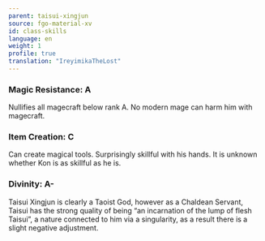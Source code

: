 ```yaml
---
parent: taisui-xingjun
source: fgo-material-xv
id: class-skills
language: en
weight: 1
profile: true
translation: "IreyimikaTheLost"
---
```


### Magic Resistance: A

Nullifies all magecraft below rank A. No modern mage can harm him with magecraft.

### Item Creation: C

Can create magical tools. Surprisingly skillful with his hands. It is unknown whether Kon is as skillful as he is.

### Divinity: A-

Taisui Xingjun is clearly a Taoist God, however as a Chaldean Servant, Taisui has the strong quality of being “an incarnation of the lump of flesh Taisui”, a nature connected to him via a singularity, as a result there is a slight negative adjustment.
